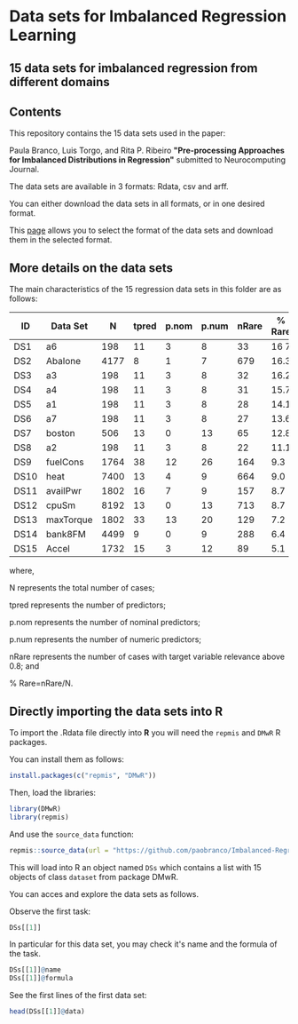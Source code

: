 # Data sets for Imbalanced Regression Learning
## 15 data sets for imbalanced regression from different domains


## Contents

This repository contains the 15 data sets used in the paper:

Paula Branco, Luis Torgo, and Rita P. Ribeiro <strong>"Pre-processing Approaches for Imbalanced Distributions in Regression"</strong> submitted to Neurocomputing Journal.

The data sets are available in 3 formats: Rdata, csv and arff.

You can either download the data sets in all formats, or in one desired format.

This [page](https://paobranco.github.io/Imbalanced-Regression-DataSets/) allows you to select the format of the data sets and download them in the selected format.

## More details on the data sets

The main characteristics of the 15 regression data sets in this folder are as follows:

ID   | Data Set   | N    | tpred | p.nom | p.num | nRare | % Rare |
-----|------------|------|-------|-------|-------|-------|--------|
DS1  | a6         | 198  | 11    | 3     | 8     | 33    | 16 7   |
DS2  | Abalone    | 4177 | 8     | 1     | 7     | 679   | 16.3   |
DS3  | a3         | 198  | 11    | 3     | 8     | 32    | 16.2   |
DS4  | a4         | 198  | 11    | 3     | 8     | 31    | 15.7   | 
DS5  | a1         | 198  | 11    | 3     | 8     | 28    | 14.1   |
DS6  | a7         | 198  | 11    | 3     | 8     | 27    | 13.6   |
DS7  | boston     | 506  | 13    | 0     | 13    | 65    | 12.8   |
DS8  | a2         | 198  | 11    | 3     | 8     | 22    | 11.1   |
DS9  | fuelCons   | 1764 | 38    | 12    | 26    | 164   | 9.3    |
DS10 | heat       | 7400 | 13    | 4     | 9     | 664   | 9.0    |
DS11 | availPwr   | 1802 | 16    | 7     | 9     | 157   | 8.7    |
DS12 | cpuSm      | 8192 | 13    | 0     | 13    | 713   | 8.7    |
DS13 | maxTorque  | 1802 | 33    | 13    | 20    | 129   | 7.2    |
DS14 | bank8FM    | 4499 | 9     | 0     | 9     | 288   | 6.4    |
DS15 | Accel      | 1732 | 15    | 3     | 12    | 89    | 5.1    |

where,

N represents the total number of cases;

tpred represents the number of predictors;

p.nom represents the number of nominal predictors;

p.num represents the number of numeric predictors;

nRare represents the number of cases with target variable relevance above 0.8; and

% Rare=nRare/N.


## Directly importing the data sets into R

To import the .Rdata file directly into **R** you will need the `repmis` and `DMwR` R packages.

You can install them as follows:

```r
install.packages(c("repmis", "DMwR"))
```



Then, load the libraries:

```r
library(DMwR)
library(repmis)
```

And use the `source_data` function:

```r
repmis::source_data(url = "https://github.com/paobranco/Imbalanced-Regression-DataSets/blob/master/RDATA_data/DataSets15.Rdata?raw=true")
```

This will load into R an object named `DSs` which contains a list with 15 objects of class `dataset` from package DMwR.


You can acces and explore the data sets as follows.

Observe the first task:


```r
DSs[[1]]
```

In particular for this data set, you may check it's name and the formula of the task.


```r
DSs[[1]]@name
DSs[[1]]@formula
```

See the first lines of the first data set:

```r
head(DSs[[1]]@data)
```

